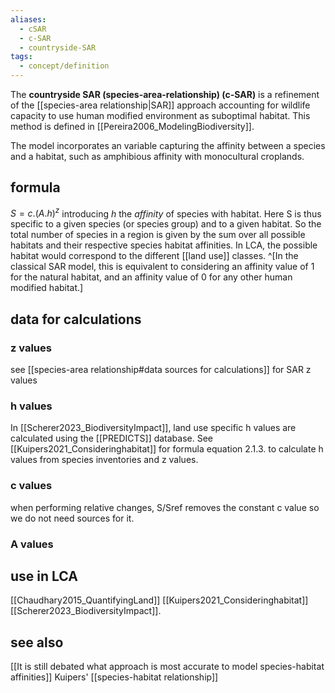 ```yaml
---
aliases:
  - cSAR
  - c-SAR
  - countryside-SAR
tags:
  - concept/definition
---
```

The **countryside SAR (species-area-relationship) (c-SAR)** is a refinement of the [[species-area relationship|SAR]] approach accounting for wildlife capacity to use human modified environment as suboptimal habitat. This method is defined in [[Pereira2006_ModelingBiodiversity]].

The model incorporates an variable capturing the affinity between a species and a habitat, such as amphibious affinity with monocultural croplands.
## formula
$S=c.(A.h)^z$ introducing $h$ the *affinity* of species with habitat. Here S is thus specific to a given species (or species group) and to a given habitat.
So the total number of species in a region is given by the sum over all possible habitats and their respective species habitat affinities. In LCA, the possible habitat would correspond to the different [[land use]] classes. ^[In the classical SAR model, this is equivalent to considering an affinity value of 1 for the natural habitat, and an affinity value of 0 for any other human modified habitat.]
## data for calculations
### z values
see [[species-area relationship#data sources for calculations]] for SAR z values
### h values
In [[Scherer2023_BiodiversityImpact]], land use specific h values are calculated using the [[PREDICTS]] database. See [[Kuipers2021_Consideringhabitat]] for formula equation 2.1.3. to calculate h values from species inventories and z values.
 
### c values
when performing relative changes, S/Sref removes the constant c value so we do not need sources for it.
### A values

## use in LCA
[[Chaudhary2015_QuantifyingLand]]
[[Kuipers2021_Consideringhabitat]]
[[Scherer2023_BiodiversityImpact]].
## see also
[[It is still debated what approach is most accurate to model species-habitat affinities]]
Kuipers' [[species-habitat relationship]]